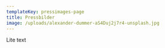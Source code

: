```yaml
---
templateKey: pressimages-page
title: Pressbilder
image: /uploads/alexander-dummer-aS4Duj2j7r4-unsplash.jpg
---
```


Lite text

